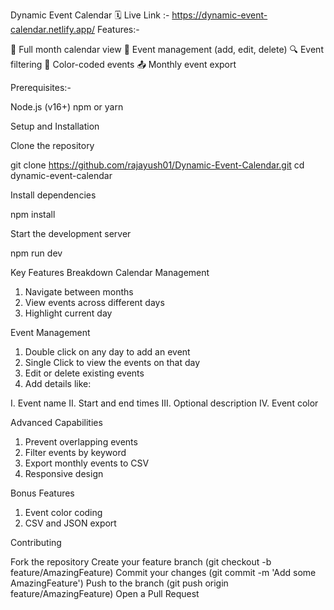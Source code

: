Dynamic Event Calendar 🗓️
Live Link :- https://dynamic-event-calendar.netlify.app/
Features:-

📅 Full month calendar view
🎉 Event management (add, edit, delete)
🔍 Event filtering
🌈 Color-coded events
📤 Monthly event export

Prerequisites:-

Node.js (v16+)
npm or yarn

Setup and Installation

Clone the repository

git clone https://github.com/rajayush01/Dynamic-Event-Calendar.git
cd dynamic-event-calendar

Install dependencies

npm install

Start the development server

npm run dev

Key Features Breakdown
Calendar Management

1. Navigate between months
2. View events across different days
3. Highlight current day

Event Management

1. Double click on any day to add an event
2. Single Click to view the events on that day
3. Edit or delete existing events
4. Add details like:

  I. Event name
  II. Start and end times
  III. Optional description
  IV. Event color


Advanced Capabilities

1. Prevent overlapping events
2. Filter events by keyword
3. Export monthly events to CSV
4. Responsive design


Bonus Features

1. Event color coding
2. CSV and JSON export

Contributing

Fork the repository
Create your feature branch (git checkout -b feature/AmazingFeature)
Commit your changes (git commit -m 'Add some AmazingFeature')
Push to the branch (git push origin feature/AmazingFeature)
Open a Pull Request
